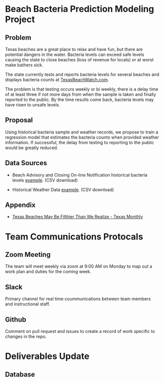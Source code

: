 # Beach Bacteria Prediction Modeling Project

## Problem

Texas beaches are a great place to relax and have fun, but there are potential dangers in the water. Bacteria levels can exceed safe levels causing the state to close beaches (loss of revenue for locals) or at worst make bathers sick. 

The state currently tests and reports bacteria levels for several beaches and displays bacteria counts at [TexasBeachWatch.com](https://cgis.glo.texas.gov/Beachwatch/#).

The problem is that testing occurs weekly or bi weekly, there is a delay time of at least three if not more days from when the sample is taken and finally reported to the public. By the time results come back, bacteria levels may have risen to unsafe levels.

## Proposal

Using historical bacteria sample and weather records, we propose to train a regression model that estimates the bacteria counts when provided weather information. If successful, the delay from testing to reporting to the public would be greatly reduced.

## Data Sources

- Beach Advisory and Closing On-line Notification historical bacteria levels [example](https://beacon.epa.gov/ords/beacon2/f?p=121:38:16858900653526::::). (CSV download)

- Historical Weather Data [example](https://www.ncei.noaa.gov/access/past-weather/Galveston%2C%20Texas). (CSV download)

## Appendix

- [Texas Beaches May Be Filthier Than We Realize - Texas Monthly](https://www.texasmonthly.com/news-politics/texas-beaches-filthy-feces-testing/)

# Team Communications Protocals

## Zoom Meeting
The team will meet weekly via zoom at 9:00 AM on Monday to map out a work plan and duties for the coming week.

## Slack
Primary channel for real time coummunications between team members and instructional staff.

## Github
Comment on pull request and issues to create a record of work specific to changes in the repo.

# Deliverables Update

## Database